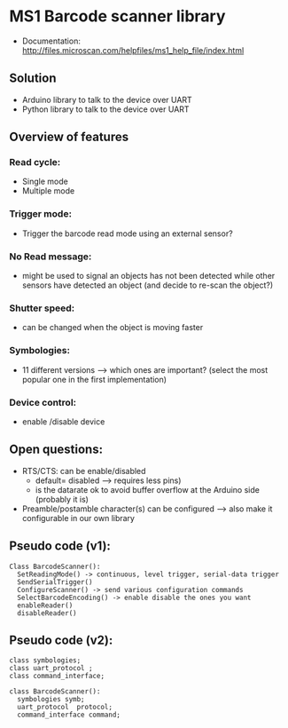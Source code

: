 # MS1 Barcode scanner library

 - Documentation: http://files.microscan.com/helpfiles/ms1_help_file/index.html

## Solution
 - Arduino library to talk to the device over UART
 - Python library to talk to the device over UART

## Overview of features
### Read cycle:
 - Single mode
 - Multiple mode

### Trigger mode:
 - Trigger the barcode read mode using an external sensor?

### No Read message:
  - might be used to signal an objects has not been detected while other sensors have detected an object (and decide to re-scan the object?)

### Shutter speed:
 - can be changed when the object is moving faster

### Symbologies:
 - 11 different versions --> which ones are important? (select the most popular one in the first implementation)

### Device control:
 - enable /disable device

## Open questions:
 - RTS/CTS: can be enable/disabled
    - default= disabled --> requires less pins)
    - is the datarate ok to avoid buffer overflow at the Arduino side (probably it is)
 - Preamble/postamble character(s) can be configured --> also make it configurable in our own library

## Pseudo code (v1):

    Class BarcodeScanner():
      SetReadingMode() -> continuous, level trigger, serial-data trigger
      SendSerialTrigger()
      ConfigureScanner() -> send various configuration commands
      SelectBarcodeEncoding() -> enable disable the ones you want
      enableReader()
      disableReader()
  
## Pseudo code (v2):

    class symbologies;
    class uart_protocol ;
    class command_interface;
    
    class BarcodeScanner():
      symbologies symb;
      uart_protocol  protocol;
      command_interface command;




